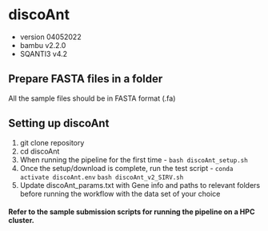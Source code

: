 # discoAnt
- version 04052022
- bambu v2.2.0
- SQANTI3 v4.2

## Prepare FASTA files in a folder
All the sample files should be in FASTA format (.fa)

## Setting up discoAnt

1. git clone repository
2. cd discoAnt
3. When running the pipeline for the first time - ```bash discoAnt_setup.sh```
4. Once the setup/download is complete, run the test script - 
  ```conda activate discoAnt.env```
  ```bash discoAnt_v2_SIRV.sh```
5. Update discoAnt_params.txt with Gene info and paths to relevant folders before running the workflow with the data set of your choice


#### Refer to the sample submission scripts for running the pipeline on a HPC cluster.




